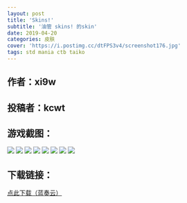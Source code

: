 ```yaml
---
layout: post
title: 'Skins!'
subtitle: '油管 skins! 的skin'
date: 2019-04-20
categories: 皮肤
cover: 'https://i.postimg.cc/dtFPS3v4/screenshot176.jpg'
tags: std mania ctb taiko
---
```


## 作者：xi9w

## 投稿者：kcwt

## 游戏截图：

<img src="https://i.postimg.cc/ncqVCNVw/screenshot173.jpg">

<img src="https://i.postimg.cc/bYDwjs7P/screenshot172.jpg">

<img src="https://i.postimg.cc/CMqSQ98L/screenshot174.jpg">

<img src="https://i.postimg.cc/ZqQzfLKd/screenshot175.jpg">

<img src="https://i.postimg.cc/dtFPS3v4/screenshot176.jpg">

<img src="https://i.postimg.cc/QNpv5D55/screenshot177.jpg">

<img src="https://i.postimg.cc/kGnsK03F/screenshot178.jpg">

<img src="https://i.postimg.cc/qvtLscYY/screenshot179.jpg">


## 下载链接：

[点此下载（蓝奏云）](https://www.lanzous.com/i3skjni)